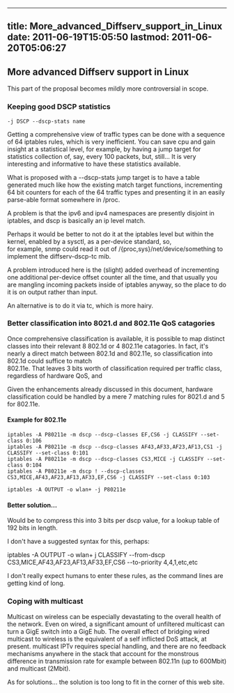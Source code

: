 
---
title: More_advanced_Diffserv_support_in_Linux
date: 2011-06-19T15:05:50
lastmod: 2011-06-20T05:06:27
---
More advanced Diffserv support in Linux
---------------------------------------

This part of the proposal becomes mildly more controversial in scope.

### Keeping good DSCP statistics

    -j DSCP --dscp-stats name

Getting a comprehensive view of traffic types can be done with a
sequence of 64 iptables rules, which is very inefficient. You can save
cpu and gain insight at a statistical level, for example, by having a
jump target for statistics collection of, say, every 100 packets, but,
still... It is very interesting and informative to have these statistics
available.

What is proposed with a --dscp-stats jump target is to have a table
generated much like how the existing match target functions,
incrementing 64 bit counters for each of the 64 traffic types and
presenting it in an easily parse-able format somewhere in /proc.

A problem is that the ipv6 and ipv4 namespaces are presently disjoint in
iptables, and dscp is basically an ip level match.

Perhaps it would be better to not do it at the iptables level but within
the kernel, enabled by a sysctl, as a per-device standard, so,\
for example, snmp could read it out of /{proc,sys}/net/device/something
to implement the diffserv-dscp-tc mib.

A problem introduced here is the (slight) added overhead of incrementing
one additional per-device offset counter all the time, and that usually
you are mangling incoming packets inside of iptables anyway, so the
place to do it is on output rather than input.

An alternative is to do it via tc, which is more hairy.

### Better classification into 8021.d and 802.11e QoS catagories

Once comprehensive classification is available, it is possible to map
distinct classes into their relevant 8 802.1d or 4 802.11e catagories.
In fact, it's nearly a direct match between 802.1d and 802.11e, so
classification into 802.1d could suffice to match\
802.11e. That leaves 3 bits worth of classification required per traffic
class, regardless of hardware QoS, and

Given the enhancements already discussed in this document, hardware
classification could be handled by a mere 7 matching rules for 8021.d
and 5 for 802.11e.

#### Example for 802.11e

    iptables -A P80211e -m dscp --dscp-classes EF,CS6 -j CLASSIFY --set-class 0:106
    iptables -A P80211e -m dscp --dscp-classes AF43,AF33,AF23,AF13,CS1 -j CLASSIFY --set-class 0:101
    iptables -A P80211e -m dscp --dscp-classes CS3,MICE -j CLASSIFY --set-class 0:104
    iptables -A P80211e -m dscp ! --dscp-classes CS3,MICE,AF43,AF23,AF13,AF33,EF,CS6 -j CLASSIFY --set-class 0:103

    iptables -A OUTPUT -o wlan+ -j P80211e

</code>

#### Better solution...

Would be to compress this into 3 bits per dscp value, for a lookup table
of 192 bits in length.

I don't have a suggested syntax for this, perhaps:

iptables -A OUTPUT -o wlan+ j CLASSIFY --from-dscp
CS3,MICE,AF43,AF23,AF13,AF33,EF,CS6 --to-priority 4,4,1,etc,etc

I don't really expect humans to enter these rules, as the command lines
are getting kind of long.

### Coping with multicast

Multicast on wireless can be especially devastating to the overall
health of the network. Even on wired, a significant amount of unfiltered
multicast can turn a GigE switch into a GigE hub. The overall effect of
bridging wired multicast to wireless is the equivalent of a self
inflicted DoS attack, at present. multicast IPTv requires special
handling, and there are no feedback mechanisms anywhere in the stack
that account for the monstrous difference in transmission rate for
example between 802.11n (up to 600Mbit) and multicast (2Mbit).

As for solutions... the solution is too long to fit in the corner of
this web site.

